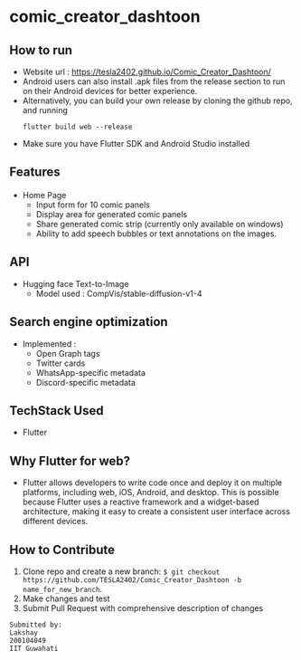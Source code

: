 # comic_creator_dashtoon

## How to run
- Website url : https://tesla2402.github.io/Comic_Creator_Dashtoon/
- Android users can also install .apk files from the release section to run on their Android devices for better experience.
- Alternatively, you can build your own release by cloning the github repo, and running 
  ```
  flutter build web --release
  ```
- Make sure you have Flutter SDK and Android Studio installed

## Features

#### <ul>
- Home Page
  - Input form for 10 comic panels
  - Display area for generated comic panels
  - Share generated comic strip (currently only available on windows)
  - Ability to add speech bubbles or text annotations on the images.
</ul>

## API
- Hugging face Text-to-Image
  - Model used : CompVis/stable-diffusion-v1-4 

## Search engine optimization
- Implemented :
  - Open Graph tags
  - Twitter cards
  - WhatsApp-specific metadata
  - Discord-specific metadata

## TechStack Used
- Flutter

## Why Flutter for web?
- Flutter allows developers to write code once and deploy it on multiple platforms, including web, iOS, Android, and desktop. This is possible because Flutter uses a reactive framework and a widget-based architecture, making it easy to create a consistent user interface across different devices.

## How to Contribute

1. Clone repo and create a new branch: `$ git checkout https://github.com/TESLA2402/Comic_Creator_Dashtoon -b name_for_new_branch`.
2. Make changes and test
3. Submit Pull Request with comprehensive description of changes


```
Submitted by:
Lakshay
200104049
IIT Guwahati
```

